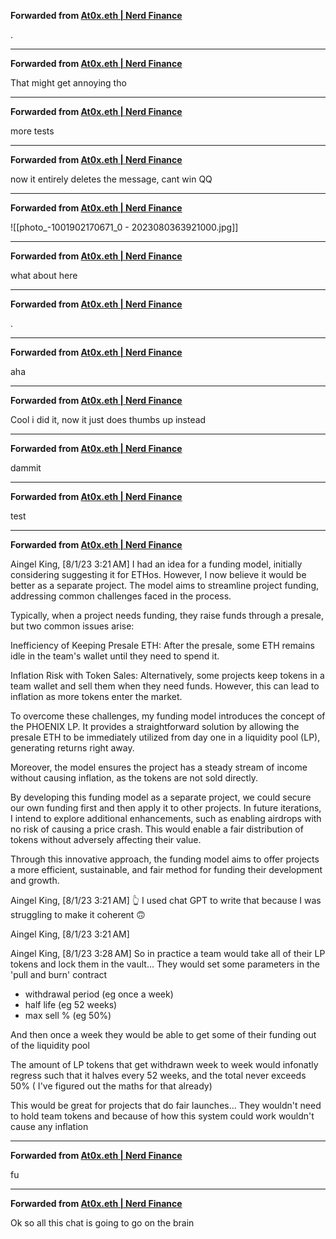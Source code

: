 **Forwarded from [At0x.eth | Nerd Finance](https://t.me/At0xNQ)**

.

***

**Forwarded from [At0x.eth | Nerd Finance](https://t.me/At0xNQ)**

That might get annoying tho

***

**Forwarded from [At0x.eth | Nerd Finance](https://t.me/At0xNQ)**

more tests

***

**Forwarded from [At0x.eth | Nerd Finance](https://t.me/At0xNQ)**

now it entirely deletes the message, cant win QQ

***

**Forwarded from [At0x.eth | Nerd Finance](https://t.me/At0xNQ)**

![[photo_-1001902170671_0 - 2023080363921000.jpg]]



***

**Forwarded from [At0x.eth | Nerd Finance](https://t.me/At0xNQ)**

what about here

***

**Forwarded from [At0x.eth | Nerd Finance](https://t.me/At0xNQ)**

.

***

**Forwarded from [At0x.eth | Nerd Finance](https://t.me/At0xNQ)**

aha

***

**Forwarded from [At0x.eth | Nerd Finance](https://t.me/At0xNQ)**

Cool i did it, now it just does thumbs up instead

***

**Forwarded from [At0x.eth | Nerd Finance](https://t.me/At0xNQ)**

dammit

***

**Forwarded from [At0x.eth | Nerd Finance](https://t.me/At0xNQ)**

test

***

**Forwarded from [At0x.eth | Nerd Finance](https://t.me/At0xNQ)**

Aingel King, [8/1/23 3:21 AM]
I had an idea for a funding model, initially considering suggesting it for ETHos. However, I now believe it would be better as a separate project. The model aims to streamline project funding, addressing common challenges faced in the process.

Typically, when a project needs funding, they raise funds through a presale, but two common issues arise:

Inefficiency of Keeping Presale ETH: After the presale, some ETH remains idle in the team's wallet until they need to spend it.

Inflation Risk with Token Sales: Alternatively, some projects keep tokens in a team wallet and sell them when they need funds. However, this can lead to inflation as more tokens enter the market.

To overcome these challenges, my funding model introduces the concept of the PHOENIX LP. It provides a straightforward solution by allowing the presale ETH to be immediately utilized from day one in a liquidity pool (LP), generating returns right away.

Moreover, the model ensures the project has a steady stream of income without causing inflation, as the tokens are not sold directly.

By developing this funding model as a separate project, we could secure our own funding first and then apply it to other projects. In future iterations, I intend to explore additional enhancements, such as enabling airdrops with no risk of causing a price crash. This would enable a fair distribution of tokens without adversely affecting their value.

Through this innovative approach, the funding model aims to offer projects a more efficient, sustainable, and fair method for funding their development and growth.

Aingel King, [8/1/23 3:21 AM]
👆 I used chat GPT to write that because I was struggling to make it coherent 🙃

Aingel King, [8/1/23 3:21 AM]


Aingel King, [8/1/23 3:28 AM]
So in practice a team would take all of their LP tokens and lock them in the vault... They would set some parameters in the 'pull and burn' contract

- withdrawal period (eg once a week)
- half life (eg 52 weeks)
- max sell % (eg 50%)

And then once a week they would be able to get some of their funding out of the liquidity pool

The amount of LP tokens that get withdrawn week to week would infonatly regress such that it halves every 52 weeks, and the total never exceeds 50% ( I've figured out the maths for that already)

This would be great for projects that do fair launches... They wouldn't need to hold team tokens and because of how this system could work wouldn't cause any inflation

***

**Forwarded from [At0x.eth | Nerd Finance](https://t.me/At0xNQ)**

fu

***

**Forwarded from [At0x.eth | Nerd Finance](https://t.me/At0xNQ)**

Ok so all this chat is going to go on the brain
